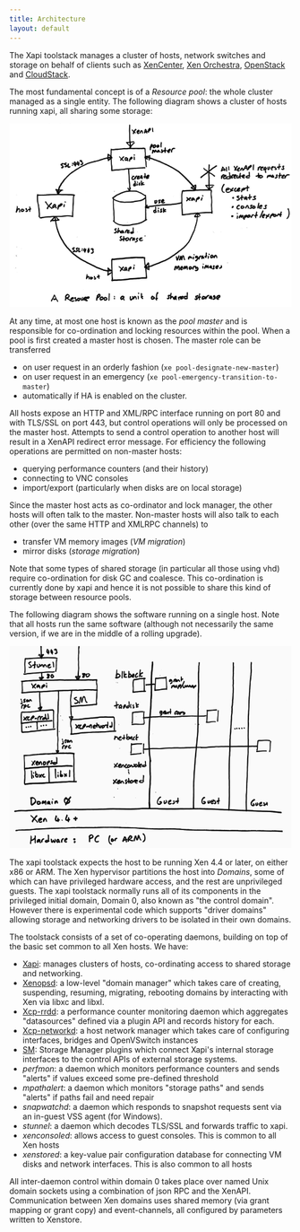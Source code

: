 ```yaml
---
title: Architecture
layout: default
---
```


The Xapi toolstack manages a cluster of hosts, network switches and storage
on behalf of clients such as
[XenCenter](https://github.com/xenserver/xenadmin),
[Xen Orchestra](https://xen-orchestra.com),
[OpenStack](http://www.openstack.org)
and [CloudStack](http://cloudstack.apache.org).

The most fundamental concept is of a *Resource pool*: the whole cluster
managed as a single entity. The following diagram shows a cluster of hosts
running xapi, all sharing some storage:

![A Resource Pool](pool.png)

At any time, at most one host is known as the *pool master* and is responsible
for co-ordination and locking resources within the pool. When a pool is
first created a master host is chosen. The master role can be transferred

- on user request in an orderly fashion (`xe pool-designate-new-master`)
- on user request in an emergency (`xe pool-emergency-transition-to-master`)
- automatically if HA is enabled on the cluster.

All hosts expose an HTTP and XML/RPC interface running on port 80 and with TLS/SSL
on port 443, but control operations will only be processed on the master host.
Attempts to send a control operation to another host will result in a XenAPI
redirect error message. For efficiency the following operations are permitted
on non-master hosts:

- querying performance counters (and their history)
- connecting to VNC consoles
- import/export (particularly when disks are on local storage)

Since the master host acts as co-ordinator and lock manager, the other hosts
will often talk to the master. Non-master hosts will also talk to each other
(over the same HTTP and XMLRPC channels) to

- transfer VM memory images (*VM migration*)
- mirror disks (*storage migration*)

Note that some types of shared storage (in particular all those using vhd)
require co-ordination for disk GC and coalesce. This co-ordination is currently
done by xapi and hence it is not possible to share this kind of storage between
resource pools.

The following diagram shows the software running on a single host. Note that
all hosts run the same software (although not necessarily the same version,
  if we are in the middle of a rolling upgrade).

![A Host](host.png)

The xapi toolstack expects the host to be running Xen 4.4 or later, on either
x86 or ARM. The Xen hypervisor partitions the host into *Domains*, some of
which can have privileged hardware access, and the rest are unprivileged guests.
The xapi toolstack normally runs all of its components in the privileged
initial domain, Domain 0, also known as "the control domain". However there is
experimental code which supports "driver domains" allowing storage and networking
drivers to be isolated in their own domains.

The toolstack consists of a set of co-operating daemons, building on top of the
basic set common to all Xen hosts. We have:

- [Xapi](https://github.com/xapi-project/xen-api): manages
  clusters of hosts, co-ordinating access to shared storage and networking.
- [Xenopsd](https://github.com/xapi-project/xenopsd): a low-level
  "domain manager" which takes care of creating, suspending, resuming, migrating,
  rebooting domains by interacting with Xen via libxc and libxl.
- [Xcp-rrdd](https://github.com/xapi-project/xcp-rrdd): a
  performance counter monitoring daemon which aggregates "datasources" defined
  via a plugin API and records history for each.
- [Xcp-networkd](https://github.com/xapi-project/xcp-networkd):
  a host network manager which takes care of configuring interfaces, bridges
  and OpenVSwitch instances
- [SM](https://github.com/xapi-project/sm): Storage Manager
  plugins which connect Xapi's internal storage interfaces to the control
  APIs of external storage systems.
- *perfmon*: a daemon which monitors performance counters and sends "alerts"
  if values exceed some pre-defined threshold
- *mpathalert*: a daemon which monitors "storage paths" and sends "alerts"
  if paths fail and need repair
- *snapwatchd*: a daemon which responds to snapshot requests sent via an in-guest
  VSS agent (for Windows).
- *stunnel*: a daemon which decodes TLS/SSL and forwards traffic to xapi.
- *xenconsoled*: allows access to guest consoles. This is common to all Xen
  hosts
- *xenstored*: a key-value pair configuration database for connecting VM
  disks and network interfaces. This is also common to all hosts

All inter-daemon control within domain 0 takes place over named Unix domain sockets
using a combination of json RPC and the XenAPI. Communication between Xen domains
uses shared memory (via grant mapping or grant copy) and event-channels, all
configured by parameters written to Xenstore.
